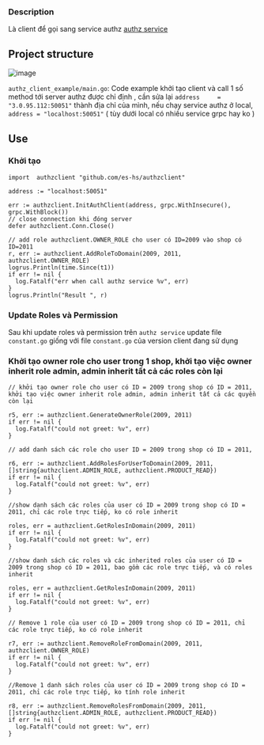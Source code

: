 ### Description

Là client để gọi sang service authz [authz service](./service.md)

## Project structure

![image](https://s3-ap-southeast-1.amazonaws.com/gemtickets/production/dashboard/8509143c-6441-4877-a17a-5b726f06cf49.png)

`authz_client_example/main.go`: Code example khởi tạo client và call 1 số method tới server authz được chỉ định , cần sửa lại `address     = "3.0.95.112:50051"` thành địa chỉ của mình, nếu chạy service authz ở local, `address = "localhost:50051"` ( tùy dưới local có nhiều service grpc hay ko )

## Use

### Khởi tạo

```
import	authzclient "github.com/es-hs/authzclient"

address := "localhost:50051"

err := authzclient.InitAuthClient(address, grpc.WithInsecure(), grpc.WithBlock())
// close connection khi đóng server
defer authzclient.Conn.Close()

// add role authzclient.OWNER_ROLE cho user có ID=2009 vào shop có ID=2011
r, err := authzclient.AddRoleToDomain(2009, 2011, authzclient.OWNER_ROLE)
logrus.Println(time.Since(t1))
if err != nil {
  log.Fatalf("err when call authz service %v", err)
}
logrus.Println("Result ", r)

```

### Update Roles và Permission

Sau khi update roles và permission trên `authz service` update file `constant.go` giống với file `constant.go` của version client đang sử dụng

### Khởi tạo owner role cho user trong 1 shop, khởi tạo việc owner inherit role admin, admin inherit tất cả các roles còn lại
```
// khởi tạo owner role cho user có ID = 2009 trong shop có ID = 2011, khởi tạo việc owner inherit role admin, admin inherit tất cả các quyền còn lại

r5, err := authzclient.GenerateOwnerRole(2009, 2011)
if err != nil {
  log.Fatalf("could not greet: %v", err)
}

```
```
// add danh sách các role cho user ID = 2009 trong shop có ID = 2011,

r6, err := authzclient.AddRolesForUserToDomain(2009, 2011, []string{authzclient.ADMIN_ROLE, authzclient.PRODUCT_READ})
if err != nil {
  log.Fatalf("could not greet: %v", err)
}
```
```
//show danh sách các roles của user có ID = 2009 trong shop có ID = 2011, chỉ các role trực tiếp, ko có role inherit

roles, err = authzclient.GetRolesInDomain(2009, 2011)
if err != nil {
  log.Fatalf("could not greet: %v", err)
}
```
```
//show danh sách các roles và các inherited roles của user có ID = 2009 trong shop có ID = 2011, bao gồm các role trực tiếp, và có roles inherit

roles, err = authzclient.GetRolesInDomain(2009, 2011)
if err != nil {
  log.Fatalf("could not greet: %v", err)
}

```
```
// Remove 1 role của user có ID = 2009 trong shop có ID = 2011, chỉ các role trực tiếp, ko có role inherit

r7, err := authzclient.RemoveRoleFromDomain(2009, 2011, authzclient.OWNER_ROLE)
if err != nil {
  log.Fatalf("could not greet: %v", err)
}
```
```
//Remove 1 danh sách roles của user có ID = 2009 trong shop có ID = 2011, chỉ các role trực tiếp, ko tính role inherit

r8, err := authzclient.RemoveRolesFromDomain(2009, 2011, []string{authzclient.ADMIN_ROLE, authzclient.PRODUCT_READ})
if err != nil {
  log.Fatalf("could not greet: %v", err)
}
```



